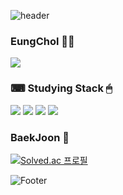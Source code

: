 ![header](https://capsule-render.vercel.app/api?type=waving&color=auto&height=100px&section=header&text=안녕하세요%20김응철이에요😊&fontSize=50)

### EungChol 👨‍🦱
<img src="https://img.shields.io/badge/Instagram-#E4405F?style=flat-square&logo=Github&logoColor=white"/></a>

### ⌨ Studying Stack 🖱
<img src="https://img.shields.io/badge/GitHub-#181717?style=flat-square&logo=Github&logoColor=white"/></a>
<img src="https://img.shields.io/badge/JAVA-#007396?style=flat-square&logo=Java&logoColor=white"/></a>
<img src="https://img.shields.io/badge/SpringBoot-green?style=flat-square&logo=Spring&logoColor=white"/></a>
<img src="https://img.shields.io/badge/Mysql-lightgray?style=flat-square&logo=Mysql&logoColor=white"/></a>

### BaekJoon 💎
[![Solved.ac 프로필](http://mazassumnida.wtf/api/v2/generate_badge?boj=zbqlr456)](https://solved.ac/zbqlr456)

![Footer](https://capsule-render.vercel.app/api?type=waving&color=white&height=100&section=footer)
